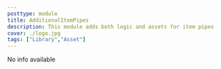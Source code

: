 ```yaml
---
posttype: module 
title: AdditionalItemPipes
description: This module adds both logic and assets for item pipes
cover: ./logo.jpg
tags: ["Library","Asset"]
---
```

No info available